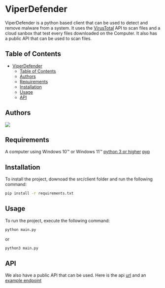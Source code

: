 # ViperDefender
ViperDefender is a python based client that can be used to detect and remove malware from a system. It uses the [VirusTotal]() API to scan files and a cloud sanbox that test every files downloaded on the Computer. It also has a public API that can be used to scan files.

## Table of Contents
- [ViperDefender](#viperdefender)
  - [Table of Contents](#table-of-contents)
  - [Authors](#authors)
  - [Requirements](#requirements)
  - [Installation](#installation)
  - [Usage](#usage)
  - [API](#api)

## Authors
<a href="https://github.com/Mattherix/ViperDefender/graphs/contributors">
  <img src="https://contrib.rocks/image?repo=Mattherix/ViperDefender" />
</a>

## Requirements
A computer using Windows 10&trade; or Windows 11&trade; 
[python 3 or higher](https://www.python.org/downloads/)
[pyp](https://pypi.org/project/pyp/)

## Installation
To install the project, downoad the src/client folder and run the following command:
```bash
pip install -r requirements.txt
```

## Usage
To run the project, execute the following command:
```bash
python main.py
```
or
```bash
python3 main.py
```

## API
We also have a public API that can be used.
Here is the api [url](https://viperdefense.azurewebsites.net/api/) and an [example endpoint](https://viperdefense.azurewebsites.net/api/HttpTrigger2?name=test)